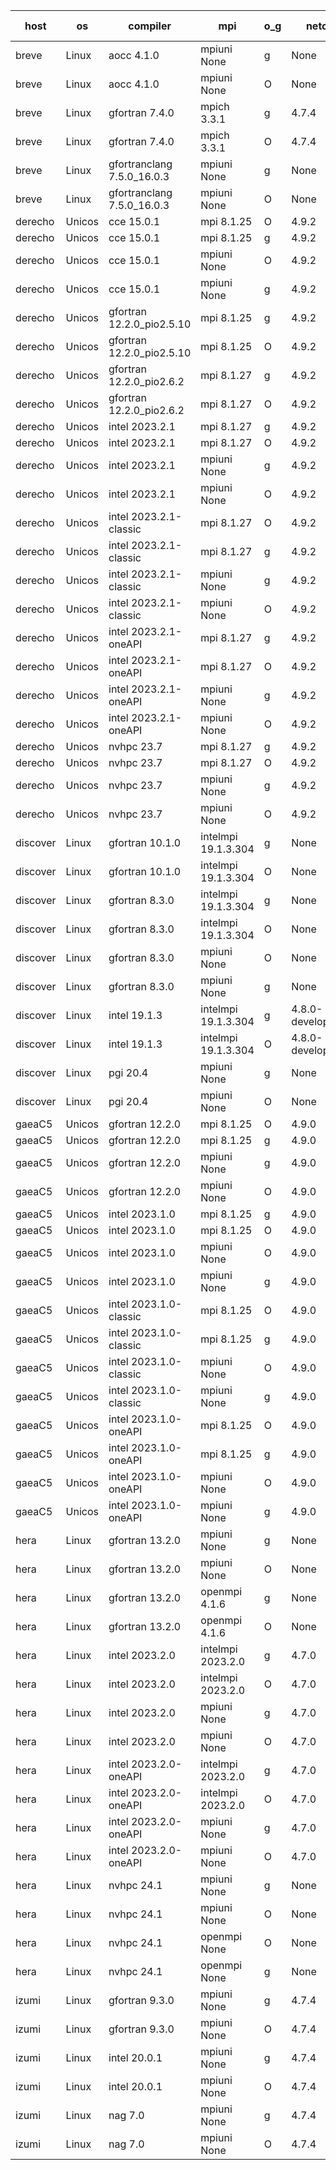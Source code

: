

| host     | os       | compiler                              | mpi                      | o_g        | netcdf        | build       | u_pass          | u_fail          | s_pass            | s_fail            | e_pass             | e_fail             | nuopc_pass       | nuopc_fail       | artifacts link          |
|----------|----------|---------------------------------------|--------------------------|------------|---------------|-------------|-----------------|-----------------|-------------------|-------------------|--------------------|--------------------|------------------|------------------|-------------------------|
| breve | Linux | aocc 4.1.0 | mpiuni None  | g | None  | PASS | 12416 | 26 | 8 | 0 | 44 | 0 | None | None | <a href="https://github.com/esmf-org/esmf-test-artifacts/tree/48fbe5b7603aaf8136238b80d20f7596c12b76a5/feature_smm_store_search/aocc/4.1.0/g/mpiuni/None" target="_blank">48fbe5b</a> | 
| breve | Linux | aocc 4.1.0 | mpiuni None  | O | None  | PASS | 12416 | 26 | 8 | 0 | 44 | 0 | None | None | <a href="https://github.com/esmf-org/esmf-test-artifacts/tree/613f230b3e8963c5aaea901536ad44c45aede4b4/feature_smm_store_search/aocc/4.1.0/O/mpiuni/None" target="_blank">613f230</a> | 
| breve | Linux | gfortran 7.4.0 | mpich 3.3.1  | g | 4.7.4  | PASS | None | None | None | None | None | None | None | None | <a href="https://github.com/esmf-org/esmf-test-artifacts/tree/40197c0d5159759b18aa01759048863d37cd00c1/feature_smm_store_search/gfortran/7.4.0/g/mpich/3.3.1" target="_blank">40197c0</a> | 
| breve | Linux | gfortran 7.4.0 | mpich 3.3.1  | O | 4.7.4  | PASS | 14110 | 0 | 50 | 0 | 81 | 0 | 51 | 0 | <a href="https://github.com/esmf-org/esmf-test-artifacts/tree/37666d395fe37acf6027b291ce4ce73c7c5d41f2/feature_smm_store_search/gfortran/7.4.0/O/mpich/3.3.1" target="_blank">37666d3</a> | 
| breve | Linux | gfortranclang 7.5.0_16.0.3 | mpiuni None  | g | None  | PASS | 12442 | 0 | 8 | 0 | 44 | 0 | None | None | <a href="https://github.com/esmf-org/esmf-test-artifacts/tree/783ef42b91c1566949e1af71dca7c8a94cac1949/feature_smm_store_search/gfortranclang/7.5.0_16.0.3/g/mpiuni/None" target="_blank">783ef42</a> | 
| breve | Linux | gfortranclang 7.5.0_16.0.3 | mpiuni None  | O | None  | PASS | 12442 | 0 | 8 | 0 | 44 | 0 | None | None | <a href="https://github.com/esmf-org/esmf-test-artifacts/tree/f72ed1e6ad01361a415bd58f3e31924ef625110f/feature_smm_store_search/gfortranclang/7.5.0_16.0.3/O/mpiuni/None" target="_blank">f72ed1e</a> | 
| derecho | Unicos | cce 15.0.1 | mpi 8.1.25  | O | 4.9.2  | PASS | 14031 | 79 | 50 | 0 | 81 | 0 | 51 | 0 | <a href="https://github.com/esmf-org/esmf-test-artifacts/tree/380b1c7a3826c926345585b2ed42ed5126ed7ada/feature_smm_store_search/cce/15.0.1/O/mpi/8.1.25" target="_blank">380b1c7</a> | 
| derecho | Unicos | cce 15.0.1 | mpi 8.1.25  | g | 4.9.2  | PASS | 14034 | 76 | 50 | 0 | 81 | 0 | 51 | 0 | <a href="https://github.com/esmf-org/esmf-test-artifacts/tree/c1eb0acd6ac2145d256ef3e9b8a7a4095c922305/feature_smm_store_search/cce/15.0.1/g/mpi/8.1.25" target="_blank">c1eb0ac</a> | 
| derecho | Unicos | cce 15.0.1 | mpiuni None  | O | 4.9.2  | PASS | 12216 | 226 | 8 | 0 | 44 | 0 | None | None | <a href="https://github.com/esmf-org/esmf-test-artifacts/tree/fc1db2fda20c67dabf39ba35924847e022d6efd1/feature_smm_store_search/cce/15.0.1/O/mpiuni/None" target="_blank">fc1db2f</a> | 
| derecho | Unicos | cce 15.0.1 | mpiuni None  | g | 4.9.2  | PASS | 12366 | 76 | 8 | 0 | 44 | 0 | None | None | <a href="https://github.com/esmf-org/esmf-test-artifacts/tree/e866e75286bd4f9a3cafa3f933546bd8cd7a2829/feature_smm_store_search/cce/15.0.1/g/mpiuni/None" target="_blank">e866e75</a> | 
| derecho | Unicos | gfortran 12.2.0_pio2.5.10 | mpi 8.1.25  | g | 4.9.2  | PASS | 14110 | 0 | 50 | 0 | 81 | 0 | 51 | 0 | <a href="https://github.com/esmf-org/esmf-test-artifacts/tree/682b066d029b8d51b91d159a68a3ff14f3e663bd/feature_smm_store_search/gfortran/12.2.0_pio2.5.10/g/mpi/8.1.25" target="_blank">682b066</a> | 
| derecho | Unicos | gfortran 12.2.0_pio2.5.10 | mpi 8.1.25  | O | 4.9.2  | PASS | 14110 | 0 | 50 | 0 | 81 | 0 | 51 | 0 | <a href="https://github.com/esmf-org/esmf-test-artifacts/tree/68704e1a29348b544cbc00a1dcc1e4ecd54167e0/feature_smm_store_search/gfortran/12.2.0_pio2.5.10/O/mpi/8.1.25" target="_blank">68704e1</a> | 
| derecho | Unicos | gfortran 12.2.0_pio2.6.2 | mpi 8.1.27  | g | 4.9.2  | PASS | 14110 | 0 | 50 | 0 | 81 | 0 | 51 | 0 | <a href="https://github.com/esmf-org/esmf-test-artifacts/tree/535686f1456197531d98e1280f6fbbc9b986cf58/feature_smm_store_search/gfortran/12.2.0_pio2.6.2/g/mpi/8.1.27" target="_blank">535686f</a> | 
| derecho | Unicos | gfortran 12.2.0_pio2.6.2 | mpi 8.1.27  | O | 4.9.2  | PASS | 14110 | 0 | 50 | 0 | 81 | 0 | 51 | 0 | <a href="https://github.com/esmf-org/esmf-test-artifacts/tree/178b1aecfc187edbcb3e5e19fbd9db4cb3841cf1/feature_smm_store_search/gfortran/12.2.0_pio2.6.2/O/mpi/8.1.27" target="_blank">178b1ae</a> | 
| derecho | Unicos | intel 2023.2.1 | mpi 8.1.27  | g | 4.9.2  | PASS | 14110 | 0 | 50 | 0 | 81 | 0 | 51 | 0 | <a href="https://github.com/esmf-org/esmf-test-artifacts/tree/7424ae8652994c2eb80b399fc6b1ab9ce90c6c2a/feature_smm_store_search/intel/2023.2.1/g/mpi/8.1.27" target="_blank">7424ae8</a> | 
| derecho | Unicos | intel 2023.2.1 | mpi 8.1.27  | O | 4.9.2  | PASS | 14110 | 0 | 50 | 0 | 81 | 0 | 51 | 0 | <a href="https://github.com/esmf-org/esmf-test-artifacts/tree/7ba0fcda13f836ee2ea1288b29103ce3f1d77d7f/feature_smm_store_search/intel/2023.2.1/O/mpi/8.1.27" target="_blank">7ba0fcd</a> | 
| derecho | Unicos | intel 2023.2.1 | mpiuni None  | g | 4.9.2  | PASS | 12442 | 0 | 8 | 0 | 44 | 0 | None | None | <a href="https://github.com/esmf-org/esmf-test-artifacts/tree/62fd2214c65d390163967959289a8aa8a7c26d78/feature_smm_store_search/intel/2023.2.1/g/mpiuni/None" target="_blank">62fd221</a> | 
| derecho | Unicos | intel 2023.2.1 | mpiuni None  | O | 4.9.2  | PASS | 12442 | 0 | 8 | 0 | 44 | 0 | None | None | <a href="https://github.com/esmf-org/esmf-test-artifacts/tree/d367fd164d3bd8a680bfecc9e00ed3f578eaf143/feature_smm_store_search/intel/2023.2.1/O/mpiuni/None" target="_blank">d367fd1</a> | 
| derecho | Unicos | intel 2023.2.1-classic | mpi 8.1.27  | O | 4.9.2  | PASS | 14110 | 0 | 50 | 0 | 81 | 0 | 51 | 0 | <a href="https://github.com/esmf-org/esmf-test-artifacts/tree/67df23b56525417adf1f8c37a5f9a9864077889c/feature_smm_store_search/intel/2023.2.1-classic/O/mpi/8.1.27" target="_blank">67df23b</a> | 
| derecho | Unicos | intel 2023.2.1-classic | mpi 8.1.27  | g | 4.9.2  | PASS | 14110 | 0 | 50 | 0 | 81 | 0 | 51 | 0 | <a href="https://github.com/esmf-org/esmf-test-artifacts/tree/3a5aa32633a3b7247e07205d78791e865c48d4a1/feature_smm_store_search/intel/2023.2.1-classic/g/mpi/8.1.27" target="_blank">3a5aa32</a> | 
| derecho | Unicos | intel 2023.2.1-classic | mpiuni None  | g | 4.9.2  | PASS | 12442 | 0 | 8 | 0 | 44 | 0 | None | None | <a href="https://github.com/esmf-org/esmf-test-artifacts/tree/cdf716d44b99a1e3a2c0174d617bfcbc337f1760/feature_smm_store_search/intel/2023.2.1-classic/g/mpiuni/None" target="_blank">cdf716d</a> | 
| derecho | Unicos | intel 2023.2.1-classic | mpiuni None  | O | 4.9.2  | PASS | 12442 | 0 | 8 | 0 | 44 | 0 | None | None | <a href="https://github.com/esmf-org/esmf-test-artifacts/tree/34ff4d50c83fd101b34a5666c35f26af667caae7/feature_smm_store_search/intel/2023.2.1-classic/O/mpiuni/None" target="_blank">34ff4d5</a> | 
| derecho | Unicos | intel 2023.2.1-oneAPI | mpi 8.1.27  | g | 4.9.2  | PASS | 14110 | 0 | 50 | 0 | 81 | 0 | 51 | 0 | <a href="https://github.com/esmf-org/esmf-test-artifacts/tree/87699627071430d088b3942252914cfbecd06acb/feature_smm_store_search/intel/2023.2.1-oneAPI/g/mpi/8.1.27" target="_blank">8769962</a> | 
| derecho | Unicos | intel 2023.2.1-oneAPI | mpi 8.1.27  | O | 4.9.2  | PASS | None | None | None | None | None | None | None | None | <a href="https://github.com/esmf-org/esmf-test-artifacts/tree/e1bcf62dfa90c991e06a9539def8b0731ce87992/feature_smm_store_search/intel/2023.2.1-oneAPI/O/mpi/8.1.27" target="_blank">e1bcf62</a> | 
| derecho | Unicos | intel 2023.2.1-oneAPI | mpiuni None  | g | 4.9.2  | PASS | 12442 | 0 | 8 | 0 | 44 | 0 | None | None | <a href="https://github.com/esmf-org/esmf-test-artifacts/tree/dac7dc7e6ab50fc36b364233bccd01144e85ad20/feature_smm_store_search/intel/2023.2.1-oneAPI/g/mpiuni/None" target="_blank">dac7dc7</a> | 
| derecho | Unicos | intel 2023.2.1-oneAPI | mpiuni None  | O | 4.9.2  | PASS | 12442 | 0 | 8 | 0 | 44 | 0 | None | None | <a href="https://github.com/esmf-org/esmf-test-artifacts/tree/92c3e0321197267a35447656175b5bf2bcdf7950/feature_smm_store_search/intel/2023.2.1-oneAPI/O/mpiuni/None" target="_blank">92c3e03</a> | 
| derecho | Unicos | nvhpc 23.7 | mpi 8.1.27  | g | 4.9.2  | PASS | 14110 | 0 | 50 | 0 | 81 | 0 | 51 | 0 | <a href="https://github.com/esmf-org/esmf-test-artifacts/tree/85c1ea9368102f3d107570eb0ceb607b88b76d84/feature_smm_store_search/nvhpc/23.7/g/mpi/8.1.27" target="_blank">85c1ea9</a> | 
| derecho | Unicos | nvhpc 23.7 | mpi 8.1.27  | O | 4.9.2  | PASS | 14110 | 0 | 50 | 0 | 81 | 0 | 51 | 0 | <a href="https://github.com/esmf-org/esmf-test-artifacts/tree/42e03e2d256d08be3d050e8baccaa698957c6915/feature_smm_store_search/nvhpc/23.7/O/mpi/8.1.27" target="_blank">42e03e2</a> | 
| derecho | Unicos | nvhpc 23.7 | mpiuni None  | g | 4.9.2  | PASS | 12442 | 0 | 8 | 0 | 44 | 0 | None | None | <a href="https://github.com/esmf-org/esmf-test-artifacts/tree/5ea1899d324ac0898d2030604f3852ce3d314099/feature_smm_store_search/nvhpc/23.7/g/mpiuni/None" target="_blank">5ea1899</a> | 
| derecho | Unicos | nvhpc 23.7 | mpiuni None  | O | 4.9.2  | PASS | 12442 | 0 | 8 | 0 | 44 | 0 | None | None | <a href="https://github.com/esmf-org/esmf-test-artifacts/tree/e7c3b21b64a5a767a8bab39399e8589a2f67630a/feature_smm_store_search/nvhpc/23.7/O/mpiuni/None" target="_blank">e7c3b21</a> | 
| discover | Linux | gfortran 10.1.0 | intelmpi 19.1.3.304  | g | None  | PASS | 14095 | 15 | 50 | 0 | 81 | 0 | 51 | 0 | <a href="https://github.com/esmf-org/esmf-test-artifacts/tree/ed8b47d1e1496c0d877989a2018f3aaa2da68cea/feature_smm_store_search/gfortran/10.1.0/g/intelmpi/19.1.3.304" target="_blank">ed8b47d</a> | 
| discover | Linux | gfortran 10.1.0 | intelmpi 19.1.3.304  | O | None  | PASS | 14095 | 15 | 50 | 0 | 81 | 0 | 51 | 0 | <a href="https://github.com/esmf-org/esmf-test-artifacts/tree/bde76b63455abc73b586e214f36f79e4d3b5aaa1/feature_smm_store_search/gfortran/10.1.0/O/intelmpi/19.1.3.304" target="_blank">bde76b6</a> | 
| discover | Linux | gfortran 8.3.0 | intelmpi 19.1.3.304  | g | None  | PASS | 14095 | 15 | 50 | 0 | 81 | 0 | 51 | 0 | <a href="https://github.com/esmf-org/esmf-test-artifacts/tree/f6e5b00ca75e5c32232340993afaae219255608f/feature_smm_store_search/gfortran/8.3.0/g/intelmpi/19.1.3.304" target="_blank">f6e5b00</a> | 
| discover | Linux | gfortran 8.3.0 | intelmpi 19.1.3.304  | O | None  | PASS | 14095 | 15 | 50 | 0 | 81 | 0 | 51 | 0 | <a href="https://github.com/esmf-org/esmf-test-artifacts/tree/b34ba9c57ebf1aeb608a46c47d6571c81f1319f5/feature_smm_store_search/gfortran/8.3.0/O/intelmpi/19.1.3.304" target="_blank">b34ba9c</a> | 
| discover | Linux | gfortran 8.3.0 | mpiuni None  | O | None  | PASS | 12442 | 0 | 8 | 0 | 44 | 0 | None | None | <a href="https://github.com/esmf-org/esmf-test-artifacts/tree/9a1520250959e200a8c3c35fe43c39fec2383de6/feature_smm_store_search/gfortran/8.3.0/O/mpiuni/None" target="_blank">9a15202</a> | 
| discover | Linux | gfortran 8.3.0 | mpiuni None  | g | None  | PASS | 12442 | 0 | 8 | 0 | 44 | 0 | None | None | <a href="https://github.com/esmf-org/esmf-test-artifacts/tree/e5b549b29c23909382aa1e8cb2ba2119848b4282/feature_smm_store_search/gfortran/8.3.0/g/mpiuni/None" target="_blank">e5b549b</a> | 
| discover | Linux | intel 19.1.3 | intelmpi 19.1.3.304  | g | 4.8.0-development  | PASS | 14110 | 0 | 50 | 0 | 81 | 0 | 51 | 0 | <a href="https://github.com/esmf-org/esmf-test-artifacts/tree/fe9fea5050dcc3b548ec6c4583b98132d1b0acc0/feature_smm_store_search/intel/19.1.3/g/intelmpi/19.1.3.304" target="_blank">fe9fea5</a> | 
| discover | Linux | intel 19.1.3 | intelmpi 19.1.3.304  | O | 4.8.0-development  | PASS | 14110 | 0 | 50 | 0 | 81 | 0 | 51 | 0 | <a href="https://github.com/esmf-org/esmf-test-artifacts/tree/0315cdac65f45abc28b623665696597ed9e1c0ea/feature_smm_store_search/intel/19.1.3/O/intelmpi/19.1.3.304" target="_blank">0315cda</a> | 
| discover | Linux | pgi 20.4 | mpiuni None  | g | None  | PASS | 12442 | 0 | 8 | 0 | 44 | 0 | None | None | <a href="https://github.com/esmf-org/esmf-test-artifacts/tree/e90cfa6e29a663625b91138ad72dc730d5e8da11/feature_smm_store_search/pgi/20.4/g/mpiuni/None" target="_blank">e90cfa6</a> | 
| discover | Linux | pgi 20.4 | mpiuni None  | O | None  | PASS | 12442 | 0 | 8 | 0 | 44 | 0 | None | None | <a href="https://github.com/esmf-org/esmf-test-artifacts/tree/66dbf5e7ec08b9cf491df1ad51dbd725ff30630a/feature_smm_store_search/pgi/20.4/O/mpiuni/None" target="_blank">66dbf5e</a> | 
| gaeaC5 | Unicos | gfortran 12.2.0 | mpi 8.1.25  | O | 4.9.0  | PASS | None | None | None | None | None | None | None | None | <a href="https://github.com/esmf-org/esmf-test-artifacts/tree/7cc863a8dc2a6ae1726e5f61014fbae536f7dbbe/feature_smm_store_search/gfortran/12.2.0/O/mpi/8.1.25" target="_blank">7cc863a</a> | 
| gaeaC5 | Unicos | gfortran 12.2.0 | mpi 8.1.25  | g | 4.9.0  | PASS | 14110 | 0 | 50 | 0 | 81 | 0 | 51 | 0 | <a href="https://github.com/esmf-org/esmf-test-artifacts/tree/9d2365d387a7771ccd1f3714c9912bf2365e36e7/feature_smm_store_search/gfortran/12.2.0/g/mpi/8.1.25" target="_blank">9d2365d</a> | 
| gaeaC5 | Unicos | gfortran 12.2.0 | mpiuni None  | g | 4.9.0  | PASS | None | None | None | None | None | None | None | None | <a href="https://github.com/esmf-org/esmf-test-artifacts/tree/f9ca65690f43025ef84b8303e7f79cf072ec0809/feature_smm_store_search/gfortran/12.2.0/g/mpiuni/None" target="_blank">f9ca656</a> | 
| gaeaC5 | Unicos | gfortran 12.2.0 | mpiuni None  | O | 4.9.0  | PASS | 12442 | 0 | 8 | 0 | 44 | 0 | None | None | <a href="https://github.com/esmf-org/esmf-test-artifacts/tree/420f3a191d5328385b76b148d0f22e5301d24b5d/feature_smm_store_search/gfortran/12.2.0/O/mpiuni/None" target="_blank">420f3a1</a> | 
| gaeaC5 | Unicos | intel 2023.1.0 | mpi 8.1.25  | g | 4.9.0  | PASS | None | None | None | None | None | None | None | None | <a href="https://github.com/esmf-org/esmf-test-artifacts/tree/72d3705e69f75fae06c49942a4daf1852cf838b7/feature_smm_store_search/intel/2023.1.0/g/mpi/8.1.25" target="_blank">72d3705</a> | 
| gaeaC5 | Unicos | intel 2023.1.0 | mpi 8.1.25  | O | 4.9.0  | PASS | None | None | None | None | None | None | None | None | <a href="https://github.com/esmf-org/esmf-test-artifacts/tree/78350dc3d8927174b4a95fcf9187783db97886bf/feature_smm_store_search/intel/2023.1.0/O/mpi/8.1.25" target="_blank">78350dc</a> | 
| gaeaC5 | Unicos | intel 2023.1.0 | mpiuni None  | O | 4.9.0  | PASS | 12442 | 0 | 8 | 0 | 44 | 0 | None | None | <a href="https://github.com/esmf-org/esmf-test-artifacts/tree/7b5c499381579d1a798944fc9be1b4ef59fb7a3d/feature_smm_store_search/intel/2023.1.0/O/mpiuni/None" target="_blank">7b5c499</a> | 
| gaeaC5 | Unicos | intel 2023.1.0 | mpiuni None  | g | 4.9.0  | PASS | None | None | None | None | None | None | None | None | <a href="https://github.com/esmf-org/esmf-test-artifacts/tree/bc9db52256d0b2962977f8326ebbf6383bf84df0/feature_smm_store_search/intel/2023.1.0/g/mpiuni/None" target="_blank">bc9db52</a> | 
| gaeaC5 | Unicos | intel 2023.1.0-classic | mpi 8.1.25  | O | 4.9.0  | PASS | None | None | None | None | None | None | None | None | <a href="https://github.com/esmf-org/esmf-test-artifacts/tree/4d98bd7c4b538b870b9d1177b53c20db9a4e4e3a/feature_smm_store_search/intel/2023.1.0-classic/O/mpi/8.1.25" target="_blank">4d98bd7</a> | 
| gaeaC5 | Unicos | intel 2023.1.0-classic | mpi 8.1.25  | g | 4.9.0  | PASS | 14110 | 0 | 50 | 0 | 81 | 0 | 51 | 0 | <a href="https://github.com/esmf-org/esmf-test-artifacts/tree/fd22e11e35acd13e912efb7fc196ca3b17536e80/feature_smm_store_search/intel/2023.1.0-classic/g/mpi/8.1.25" target="_blank">fd22e11</a> | 
| gaeaC5 | Unicos | intel 2023.1.0-classic | mpiuni None  | O | 4.9.0  | PASS | None | None | None | None | None | None | None | None | <a href="https://github.com/esmf-org/esmf-test-artifacts/tree/caa0065b796d3e7e6511dbf551686acd5288bc4c/feature_smm_store_search/intel/2023.1.0-classic/O/mpiuni/None" target="_blank">caa0065</a> | 
| gaeaC5 | Unicos | intel 2023.1.0-classic | mpiuni None  | g | 4.9.0  | PASS | None | None | None | None | None | None | None | None | <a href="https://github.com/esmf-org/esmf-test-artifacts/tree/849a7343508235728ce3a555ceba2a28ed13be9d/feature_smm_store_search/intel/2023.1.0-classic/g/mpiuni/None" target="_blank">849a734</a> | 
| gaeaC5 | Unicos | intel 2023.1.0-oneAPI | mpi 8.1.25  | O | 4.9.0  | PASS | None | None | None | None | None | None | None | None | <a href="https://github.com/esmf-org/esmf-test-artifacts/tree/6f6af320183beb59c01785f16f85bd0131a9dc2f/feature_smm_store_search/intel/2023.1.0-oneAPI/O/mpi/8.1.25" target="_blank">6f6af32</a> | 
| gaeaC5 | Unicos | intel 2023.1.0-oneAPI | mpi 8.1.25  | g | 4.9.0  | PASS | None | None | None | None | None | None | None | None | <a href="https://github.com/esmf-org/esmf-test-artifacts/tree/cab8305b23715d4966f2114711bc66aba9aa506e/feature_smm_store_search/intel/2023.1.0-oneAPI/g/mpi/8.1.25" target="_blank">cab8305</a> | 
| gaeaC5 | Unicos | intel 2023.1.0-oneAPI | mpiuni None  | O | 4.9.0  | PASS | 12442 | 0 | 8 | 0 | 44 | 0 | None | None | <a href="https://github.com/esmf-org/esmf-test-artifacts/tree/f6aaf0397f67e4d5466a725c8dd691e707b77eda/feature_smm_store_search/intel/2023.1.0-oneAPI/O/mpiuni/None" target="_blank">f6aaf03</a> | 
| gaeaC5 | Unicos | intel 2023.1.0-oneAPI | mpiuni None  | g | 4.9.0  | PASS | None | None | None | None | None | None | None | None | <a href="https://github.com/esmf-org/esmf-test-artifacts/tree/93fe77fabc1077da6297ee5c7a67c1e5b161e1bd/feature_smm_store_search/intel/2023.1.0-oneAPI/g/mpiuni/None" target="_blank">93fe77f</a> | 
| hera | Linux | gfortran 13.2.0 | mpiuni None  | g | None  | PASS | 12442 | 0 | 8 | 0 | 44 | 0 | None | None | <a href="https://github.com/esmf-org/esmf-test-artifacts/tree/a66b1762fc0cd7da5e13986bade3dd1c43b0f3e5/feature_smm_store_search/gfortran/13.2.0/g/mpiuni/None" target="_blank">a66b176</a> | 
| hera | Linux | gfortran 13.2.0 | mpiuni None  | O | None  | PASS | 12442 | 0 | 8 | 0 | 44 | 0 | None | None | <a href="https://github.com/esmf-org/esmf-test-artifacts/tree/55721ab17fb814eb063b9a483509ae06e5e4dc9c/feature_smm_store_search/gfortran/13.2.0/O/mpiuni/None" target="_blank">55721ab</a> | 
| hera | Linux | gfortran 13.2.0 | openmpi 4.1.6  | g | None  | PASS | 14110 | 0 | 50 | 0 | 81 | 0 | 51 | 0 | <a href="https://github.com/esmf-org/esmf-test-artifacts/tree/113c7cc69c33ee30e36862808f1df3fb16760f3d/feature_smm_store_search/gfortran/13.2.0/g/openmpi/4.1.6" target="_blank">113c7cc</a> | 
| hera | Linux | gfortran 13.2.0 | openmpi 4.1.6  | O | None  | PASS | 14110 | 0 | 50 | 0 | 81 | 0 | 51 | 0 | <a href="https://github.com/esmf-org/esmf-test-artifacts/tree/b31eaed699e4316a10e17e01a026b728100974c7/feature_smm_store_search/gfortran/13.2.0/O/openmpi/4.1.6" target="_blank">b31eaed</a> | 
| hera | Linux | intel 2023.2.0 | intelmpi 2023.2.0  | g | 4.7.0  | PASS | 14110 | 0 | 50 | 0 | 81 | 0 | 51 | 0 | <a href="https://github.com/esmf-org/esmf-test-artifacts/tree/302d3a40abd9363781d9fd4bf56d5cab5c43daa4/feature_smm_store_search/intel/2023.2.0/g/intelmpi/2023.2.0" target="_blank">302d3a4</a> | 
| hera | Linux | intel 2023.2.0 | intelmpi 2023.2.0  | O | 4.7.0  | PASS | 14110 | 0 | 50 | 0 | 81 | 0 | 51 | 0 | <a href="https://github.com/esmf-org/esmf-test-artifacts/tree/73294a2ac950de4a19240bf77813b92b128fcd89/feature_smm_store_search/intel/2023.2.0/O/intelmpi/2023.2.0" target="_blank">73294a2</a> | 
| hera | Linux | intel 2023.2.0 | mpiuni None  | g | 4.7.0  | PASS | 12442 | 0 | 8 | 0 | 44 | 0 | None | None | <a href="https://github.com/esmf-org/esmf-test-artifacts/tree/935d0bea6f3b4bd11e2d508258b8703381ab9a59/feature_smm_store_search/intel/2023.2.0/g/mpiuni/None" target="_blank">935d0be</a> | 
| hera | Linux | intel 2023.2.0 | mpiuni None  | O | 4.7.0  | PASS | 12442 | 0 | 8 | 0 | 44 | 0 | None | None | <a href="https://github.com/esmf-org/esmf-test-artifacts/tree/ed90d0de478ad9a06a97a23d6a9d474a440fedd3/feature_smm_store_search/intel/2023.2.0/O/mpiuni/None" target="_blank">ed90d0d</a> | 
| hera | Linux | intel 2023.2.0-oneAPI | intelmpi 2023.2.0  | g | 4.7.0  | PASS | 14110 | 0 | 50 | 0 | 81 | 0 | 51 | 0 | <a href="https://github.com/esmf-org/esmf-test-artifacts/tree/658558e188c794e71f9c3596c6b7cd0d5f4c4df0/feature_smm_store_search/intel/2023.2.0-oneAPI/g/intelmpi/2023.2.0" target="_blank">658558e</a> | 
| hera | Linux | intel 2023.2.0-oneAPI | intelmpi 2023.2.0  | O | 4.7.0  | PASS | 14110 | 0 | 49 | 1 | 81 | 0 | 51 | 0 | <a href="https://github.com/esmf-org/esmf-test-artifacts/tree/3566178fc234f0f35dc9fe356288df3229fc05f5/feature_smm_store_search/intel/2023.2.0-oneAPI/O/intelmpi/2023.2.0" target="_blank">3566178</a> | 
| hera | Linux | intel 2023.2.0-oneAPI | mpiuni None  | g | 4.7.0  | PASS | None | None | None | None | None | None | None | None | <a href="https://github.com/esmf-org/esmf-test-artifacts/tree/178a20a9f0e115ee1d405ed0150d54673fedb52a/feature_smm_store_search/intel/2023.2.0-oneAPI/g/mpiuni/None" target="_blank">178a20a</a> | 
| hera | Linux | intel 2023.2.0-oneAPI | mpiuni None  | O | 4.7.0  | PASS | 12442 | 0 | 8 | 0 | 44 | 0 | None | None | <a href="https://github.com/esmf-org/esmf-test-artifacts/tree/5820bf54705cd398a46906e5a3c1059c2687f91b/feature_smm_store_search/intel/2023.2.0-oneAPI/O/mpiuni/None" target="_blank">5820bf5</a> | 
| hera | Linux | nvhpc 24.1 | mpiuni None  | g | None  | PASS | 12442 | 0 | 8 | 0 | 44 | 0 | None | None | <a href="https://github.com/esmf-org/esmf-test-artifacts/tree/136aade6aced7c72c7fbdd4057890deab5c6ef4b/feature_smm_store_search/nvhpc/24.1/g/mpiuni/None" target="_blank">136aade</a> | 
| hera | Linux | nvhpc 24.1 | mpiuni None  | O | None  | PASS | 12442 | 0 | 8 | 0 | 44 | 0 | None | None | <a href="https://github.com/esmf-org/esmf-test-artifacts/tree/ea5d111b14b8b19ad26285e27e24384dba315439/feature_smm_store_search/nvhpc/24.1/O/mpiuni/None" target="_blank">ea5d111</a> | 
| hera | Linux | nvhpc 24.1 | openmpi None  | O | None  | PASS | 14110 | 0 | 50 | 0 | 81 | 0 | 51 | 0 | <a href="https://github.com/esmf-org/esmf-test-artifacts/tree/f1293546287e713311d007dd6eb3b7bf14a3e7aa/feature_smm_store_search/nvhpc/24.1/O/openmpi/None" target="_blank">f129354</a> | 
| hera | Linux | nvhpc 24.1 | openmpi None  | g | None  | PASS | 14110 | 0 | 50 | 0 | 81 | 0 | 51 | 0 | <a href="https://github.com/esmf-org/esmf-test-artifacts/tree/3fe49ca80655489d5bd161a0d75f56ad484db77e/feature_smm_store_search/nvhpc/24.1/g/openmpi/None" target="_blank">3fe49ca</a> | 
| izumi | Linux | gfortran 9.3.0 | mpiuni None  | g | 4.7.4  | PASS | 12442 | 0 | 8 | 0 | 44 | 0 | None | None | <a href="https://github.com/esmf-org/esmf-test-artifacts/tree/ef45a6d370769977986f978c9513dd6108f26017/feature_smm_store_search/gfortran/9.3.0/g/mpiuni/None" target="_blank">ef45a6d</a> | 
| izumi | Linux | gfortran 9.3.0 | mpiuni None  | O | 4.7.4  | PASS | 12442 | 0 | 8 | 0 | 44 | 0 | None | None | <a href="https://github.com/esmf-org/esmf-test-artifacts/tree/4db06d5eea362dd8466500d4888a3a82f06c5c91/feature_smm_store_search/gfortran/9.3.0/O/mpiuni/None" target="_blank">4db06d5</a> | 
| izumi | Linux | intel 20.0.1 | mpiuni None  | g | 4.7.4  | PASS | 12442 | 0 | 8 | 0 | 44 | 0 | None | None | <a href="https://github.com/esmf-org/esmf-test-artifacts/tree/3a3c39348c23b7032c2872f74e9bbbbfd309c4ab/feature_smm_store_search/intel/20.0.1/g/mpiuni/None" target="_blank">3a3c393</a> | 
| izumi | Linux | intel 20.0.1 | mpiuni None  | O | 4.7.4  | PASS | 12442 | 0 | 8 | 0 | 44 | 0 | None | None | <a href="https://github.com/esmf-org/esmf-test-artifacts/tree/a11c761c03dd72857bb091c62e477664974692a3/feature_smm_store_search/intel/20.0.1/O/mpiuni/None" target="_blank">a11c761</a> | 
| izumi | Linux | nag 7.0 | mpiuni None  | g | 4.7.4  | PASS | 12334 | 108 | 8 | 0 | 44 | 0 | None | None | <a href="https://github.com/esmf-org/esmf-test-artifacts/tree/3da2f1afa38d3305de83b0bc372c34607b8c5b1b/feature_smm_store_search/nag/7.0/g/mpiuni/None" target="_blank">3da2f1a</a> | 
| izumi | Linux | nag 7.0 | mpiuni None  | O | 4.7.4  | PASS | 12442 | 0 | 8 | 0 | 44 | 0 | None | None | <a href="https://github.com/esmf-org/esmf-test-artifacts/tree/ab761c531460489fdfc122999e7a366c2344782d/feature_smm_store_search/nag/7.0/O/mpiuni/None" target="_blank">ab761c5</a> | 

